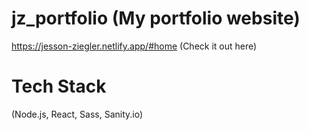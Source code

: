 # jz_portfolio (My portfolio website)
 https://jesson-ziegler.netlify.app/#home (Check it out here)
# Tech Stack 
(Node.js, React, Sass, Sanity.io)
